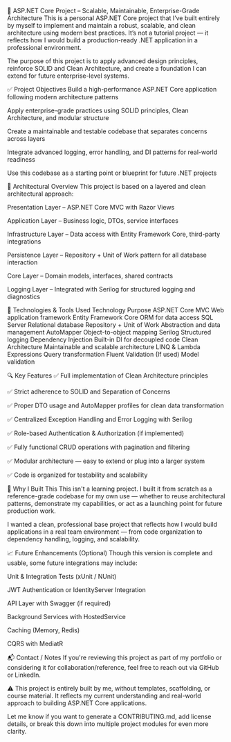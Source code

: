 🚀 ASP.NET Core Project – Scalable, Maintainable, Enterprise-Grade Architecture
This is a personal ASP.NET Core project that I’ve built entirely by myself to implement and maintain a robust, scalable, and clean architecture using modern best practices. It’s not a tutorial project — it reflects how I would build a production-ready .NET application in a professional environment.

The purpose of this project is to apply advanced design principles, reinforce SOLID and Clean Architecture, and create a foundation I can extend for future enterprise-level systems.

✅ Project Objectives
Build a high-performance ASP.NET Core application following modern architecture patterns

Apply enterprise-grade practices using SOLID principles, Clean Architecture, and modular structure

Create a maintainable and testable codebase that separates concerns across layers

Integrate advanced logging, error handling, and DI patterns for real-world readiness

Use this codebase as a starting point or blueprint for future .NET projects

📐 Architectural Overview
This project is based on a layered and clean architectural approach:

Presentation Layer – ASP.NET Core MVC with Razor Views

Application Layer – Business logic, DTOs, service interfaces

Infrastructure Layer – Data access with Entity Framework Core, third-party integrations

Persistence Layer – Repository + Unit of Work pattern for all database interaction

Core Layer – Domain models, interfaces, shared contracts

Logging Layer – Integrated with Serilog for structured logging and diagnostics

🔧 Technologies & Tools Used
Technology	Purpose
ASP.NET Core MVC	Web application framework
Entity Framework Core	ORM for data access
SQL Server	Relational database
Repository + Unit of Work	Abstraction and data management
AutoMapper	Object-to-object mapping
Serilog	Structured logging
Dependency Injection	Built-in DI for decoupled code
Clean Architecture	Maintainable and scalable architecture
LINQ & Lambda Expressions	Query transformation
Fluent Validation	(If used) Model validation

🔍 Key Features
✅ Full implementation of Clean Architecture principles

✅ Strict adherence to SOLID and Separation of Concerns

✅ Proper DTO usage and AutoMapper profiles for clean data transformation

✅ Centralized Exception Handling and Error Logging with Serilog

✅ Role-based Authentication & Authorization (if implemented)

✅ Fully functional CRUD operations with pagination and filtering

✅ Modular architecture — easy to extend or plug into a larger system

✅ Code is organized for testability and scalability


🧠 Why I Built This
This isn't a learning project. I built it from scratch as a reference-grade codebase for my own use — whether to reuse architectural patterns, demonstrate my capabilities, or act as a launching point for future production work.

I wanted a clean, professional base project that reflects how I would build applications in a real team environment — from code organization to dependency handling, logging, and scalability.

📈 Future Enhancements (Optional)
Though this version is complete and usable, some future integrations may include:

Unit & Integration Tests (xUnit / NUnit)

JWT Authentication or IdentityServer Integration

API Layer with Swagger (if required)

Background Services with HostedService

Caching (Memory, Redis)

CQRS with MediatR


📬 Contact / Notes
If you're reviewing this project as part of my portfolio or considering it for collaboration/reference, feel free to reach out via GitHub or LinkedIn.

⚠️ This project is entirely built by me, without templates, scaffolding, or course material. It reflects my current understanding and real-world approach to building ASP.NET Core applications.

Let me know if you want to generate a CONTRIBUTING.md, add license details, or break this down into multiple project modules for even more clarity.
